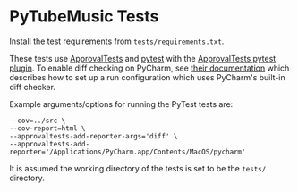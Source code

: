 # PyTubeMusic Tests

Install the test requirements from `tests/requirements.txt`.

These tests
use [ApprovalTests](https://github.com/approvals/ApprovalTests.Python) and
[pytest](https://docs.pytest.org/en/7.4.x/) with the
[ApprovalTests pytest plugin](https://github.com/approvals/ApprovalTests.Python.PytestPlugin).
To enable diff checking on PyCharm, see
[their documentation](https://github.com/approvals/ApprovalTests.Python.PytestPlugin#tip-for-jetbrains-toolbox-and-pycharm-users)
which describes how to set up a run configuration which uses PyCharm's built-in
diff checker.

Example arguments/options for running the PyTest tests are:

```
--cov=../src \
--cov-report=html \
--approvaltests-add-reporter-args='diff' \
--approvaltests-add-reporter='/Applications/PyCharm.app/Contents/MacOS/pycharm'
```

It is assumed the working directory of the tests is set to be the `tests/`
directory.
